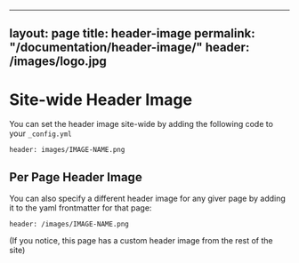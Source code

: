 ---
layout: page
title: header-image
permalink: "/documentation/header-image/"
header: /images/logo.jpg
------------------------
# Site-wide Header Image
You can set the header image site-wide by adding the following code to your `_config.yml`
```
header: images/IMAGE-NAME.png
```

## Per Page Header Image
You can also specify a different header image for any giver page by adding it to the yaml frontmatter for that page:
```
header: /images/IMAGE-NAME.png
```

(If you notice, this page has a custom header image from the rest of the site)
